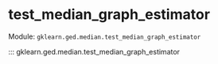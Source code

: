 # test_median_graph_estimator

Module: `gklearn.ged.median.test_median_graph_estimator`

::: gklearn.ged.median.test_median_graph_estimator
